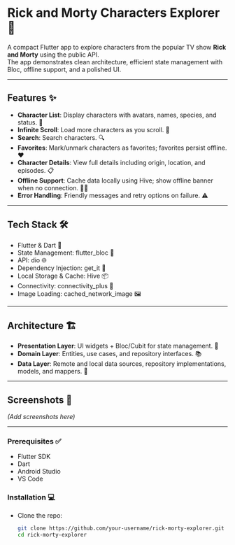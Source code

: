 # Rick and Morty Characters Explorer 🚀

A compact Flutter app to explore characters from the popular TV show **Rick and Morty** using the public API.  
The app demonstrates clean architecture, efficient state management with Bloc, offline support, and a polished UI.

---

## Features ✨

- **Character List**: Display characters with avatars, names, species, and status. 👤
- **Infinite Scroll**: Load more characters as you scroll. 🔄
- **Search**: Search characters. 🔍
- **Favorites**: Mark/unmark characters as favorites; favorites persist offline. ❤️
- **Character Details**: View full details including origin, location, and episodes. 📋
- **Offline Support**: Cache data locally using Hive; show offline banner when no connection. 📡🚫
- **Error Handling**: Friendly messages and retry options on failure. ⚠️

---

## Tech Stack 🛠️

- Flutter & Dart 🦋
- State Management: flutter_bloc 🔧
-  API: dio 🌐
- Dependency Injection: get_it 🧩
- Local Storage & Cache: Hive 📦
- Connectivity: connectivity_plus 📶
- Image Loading: cached_network_image 🖼️

---

## Architecture 🏗️

- **Presentation Layer**: UI widgets + Bloc/Cubit for state management. 🎨
- **Domain Layer**: Entities, use cases, and repository interfaces. 📚
- **Data Layer**: Remote and local data sources, repository implementations, models, and mappers. 🔗

---

## Screenshots 📸

*(Add screenshots here)*

---

### Prerequisites ✅

- Flutter SDK 
- Dart
- Android Studio
- VS Code

### Installation 💻

- Clone the repo:  
   ```bash
   git clone https://github.com/your-username/rick-morty-explorer.git
   cd rick-morty-explorer
